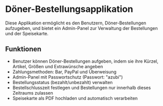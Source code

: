 # Döner-Bestellungsapplikation

Diese Applikation ermöglicht es den Benutzern, Döner-Bestellungen aufzugeben, und bietet ein Admin-Panel zur Verwaltung der Bestellungen und der Speisekarte.

## Funktionen

- Benutzer können Döner-Bestellungen aufgeben, indem sie ihre Kürzel, Artikel, Größen und Extrawünsche angeben
- Zahlungsmethoden: Bar, PayPal und Überweisung
- Admin-Panel mit Passwortschutz (Passwort: "azubi")
- Bestellungsstatus (bezahlt/unbezahlt) verwalten
- Bestellschlusszeit festlegen und Bestellungen nur innerhalb dieses Zeitraums zulassen
- Speisekarte als PDF hochladen und automatisch verarbeiten
